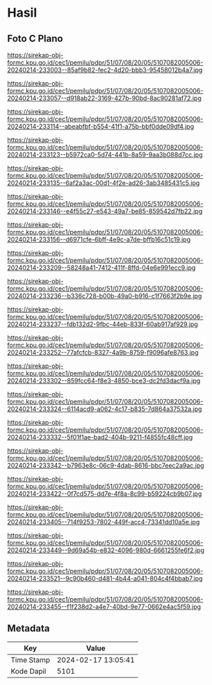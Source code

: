 # Hasil

## Foto C Plano

https://sirekap-obj-formc.kpu.go.id/cec1/pemilu/pdpr/51/07/08/20/05/5107082005006-20240214-233003--85af9b82-fec2-4d20-bbb3-95458012b4a7.jpg

https://sirekap-obj-formc.kpu.go.id/cec1/pemilu/pdpr/51/07/08/20/05/5107082005006-20240214-233057--d918ab22-3169-427b-90bd-8ac90281af72.jpg

https://sirekap-obj-formc.kpu.go.id/cec1/pemilu/pdpr/51/07/08/20/05/5107082005006-20240214-233114--abeabfbf-b554-41f1-a75b-bbf0dde09df4.jpg

https://sirekap-obj-formc.kpu.go.id/cec1/pemilu/pdpr/51/07/08/20/05/5107082005006-20240214-233123--b5972ca0-5d74-441b-8a59-9aa3b088d7cc.jpg

https://sirekap-obj-formc.kpu.go.id/cec1/pemilu/pdpr/51/07/08/20/05/5107082005006-20240214-233135--6af2a3ac-00d1-4f2e-ad26-3ab3485431c5.jpg

https://sirekap-obj-formc.kpu.go.id/cec1/pemilu/pdpr/51/07/08/20/05/5107082005006-20240214-233146--e4f55c27-e543-49a7-be85-859542d7fb22.jpg

https://sirekap-obj-formc.kpu.go.id/cec1/pemilu/pdpr/51/07/08/20/05/5107082005006-20240214-233156--d6971cfe-6bff-4e9c-a7de-bffb16c51c19.jpg

https://sirekap-obj-formc.kpu.go.id/cec1/pemilu/pdpr/51/07/08/20/05/5107082005006-20240214-233209--58248a41-7412-411f-8ffd-04e6e991ecc9.jpg

https://sirekap-obj-formc.kpu.go.id/cec1/pemilu/pdpr/51/07/08/20/05/5107082005006-20240214-233236--b336c728-b00b-49a0-b916-c1f7663f2b9e.jpg

https://sirekap-obj-formc.kpu.go.id/cec1/pemilu/pdpr/51/07/08/20/05/5107082005006-20240214-233237--fdb132d2-9fbc-44eb-833f-60ab917af929.jpg

https://sirekap-obj-formc.kpu.go.id/cec1/pemilu/pdpr/51/07/08/20/05/5107082005006-20240214-233252--77afcfcb-8327-4a9b-8759-f9096afe8763.jpg

https://sirekap-obj-formc.kpu.go.id/cec1/pemilu/pdpr/51/07/08/20/05/5107082005006-20240214-233302--859fcc64-f8e3-4850-bce3-dc2fd3dacf9a.jpg

https://sirekap-obj-formc.kpu.go.id/cec1/pemilu/pdpr/51/07/08/20/05/5107082005006-20240214-233324--6114acd9-a062-4c17-b835-7d864a37532a.jpg

https://sirekap-obj-formc.kpu.go.id/cec1/pemilu/pdpr/51/07/08/20/05/5107082005006-20240214-233332--5f01f1ae-bad2-404b-9211-f4855fc48cff.jpg

https://sirekap-obj-formc.kpu.go.id/cec1/pemilu/pdpr/51/07/08/20/05/5107082005006-20240214-233342--b7963e8c-06c9-4dab-8616-bbc7eec2a9ac.jpg

https://sirekap-obj-formc.kpu.go.id/cec1/pemilu/pdpr/51/07/08/20/05/5107082005006-20240214-233422--0f7cd575-dd7e-4f8a-8c99-b59224cb9b07.jpg

https://sirekap-obj-formc.kpu.go.id/cec1/pemilu/pdpr/51/07/08/20/05/5107082005006-20240214-233405--714f9253-7802-449f-acc4-73341dd10a5e.jpg

https://sirekap-obj-formc.kpu.go.id/cec1/pemilu/pdpr/51/07/08/20/05/5107082005006-20240214-233449--9d69a54b-e832-4096-980d-6661255fe6f2.jpg

https://sirekap-obj-formc.kpu.go.id/cec1/pemilu/pdpr/51/07/08/20/05/5107082005006-20240214-233521--9c90b460-d481-4b44-a041-804c4f4bbab7.jpg

https://sirekap-obj-formc.kpu.go.id/cec1/pemilu/pdpr/51/07/08/20/05/5107082005006-20240214-233455--f1f238d2-a4e7-40bd-9e77-0662e4ac5f59.jpg


## Metadata

| Key        | Value               |
| ---------- | ------------------- |
| Time Stamp | 2024-02-17 13:05:41 |
| Kode Dapil | 5101                |



